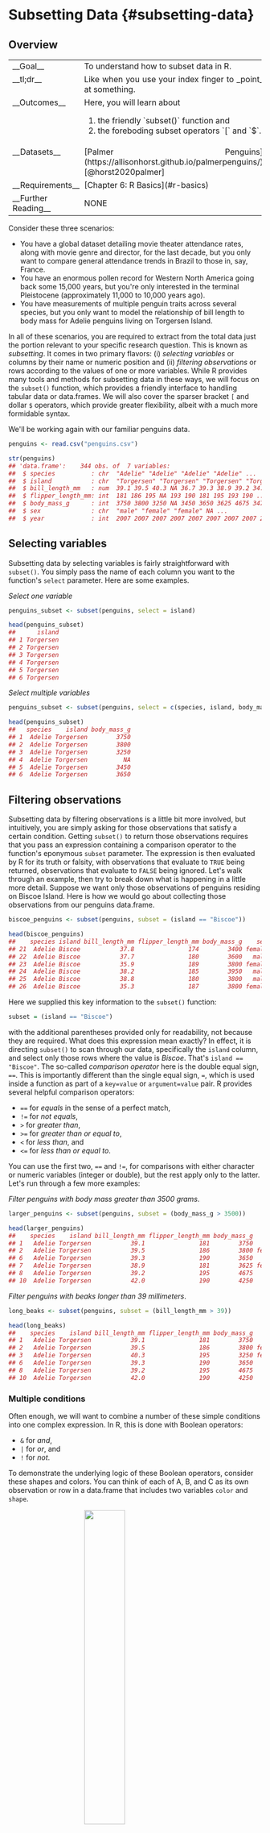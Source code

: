 # Subsetting Data {#subsetting-data}



<!-- include libraries -->



<!-- kableExtra bootstrap css 
https://haozhu233.github.io/kableExtra/bookdown/use-bootstrap-tables-in-gitbooks-epub.html
-->




<!-- knit_hook: collapse and strip white 
this is a Blake hack -->



<!-- knit_hook: collapse and print error red
super hacky, see here: https://stackoverflow.com/a/54985678/7705429
we'll need to be careful to not string four # together anywhere
--->

<script>
$(document).ready(function() {
  window.setTimeout(function() {
    $(".co:contains('####')").css("color", "red");
    var tmp = $(".co:contains('####')").text();
    $(".co:contains('####')").text(tmp.replace("####", "##"));
  }, 15);
});
</script>



<!-- chunk options -->





<!-- miscellaneous -->



<!-- 
make error messages closer to base R 
https://github.com/hadley/adv-r/blob/master/common.R
looks like it doesn't work because R no longer
let's users override s3 methods, so I changed the s3 to "simpleError"
-->









## Overview

<table class="table-intro table table-hover table-striped" style="margin-left: auto; margin-right: auto;">
<tbody>
  <tr>
   <td style="text-align:left;border: 0 solid transparent; padding-right: 0px; vertical-align: top;"> __Goal__ </td>
   <td style="text-align:left;border: 0 solid transparent; padding-left: 9px; text-align: justify; text-justify: inter-word;"> To understand how to subset data in R. </td>
  </tr>
  <tr>
   <td style="text-align:left;border: 0 solid transparent; padding-right: 0px; vertical-align: top;"> __tl;dr__ </td>
   <td style="text-align:left;border: 0 solid transparent; padding-left: 9px; text-align: justify; text-justify: inter-word;"> Like when you use your index finger to _point_ at something. </td>
  </tr>
  <tr>
   <td style="text-align:left;border: 0 solid transparent; padding-right: 0px; vertical-align: top;"> __Outcomes__ </td>
   <td style="text-align:left;border: 0 solid transparent; padding-left: 9px; text-align: justify; text-justify: inter-word;"> Here, you will learn about<br><ol>
<li>the friendly `subset()` function and</li>
<li>the foreboding subset operators `[` and `$`.</li>
</ol> </td>
  </tr>
  <tr>
   <td style="text-align:left;border: 0 solid transparent; padding-right: 0px; vertical-align: top;"> __Datasets__ </td>
   <td style="text-align:left;border: 0 solid transparent; padding-left: 9px; text-align: justify; text-justify: inter-word;"> [Palmer Penguins](https://allisonhorst.github.io/palmerpenguins/) [@horst2020palmer] </td>
  </tr>
  <tr>
   <td style="text-align:left;border: 0 solid transparent; padding-right: 0px; vertical-align: top;"> __Requirements__ </td>
   <td style="text-align:left;border: 0 solid transparent; padding-left: 9px; text-align: justify; text-justify: inter-word;"> [Chapter 6: R Basics](#r-basics) </td>
  </tr>
  <tr>
   <td style="text-align:left;border: 0 solid transparent; padding-right: 0px; vertical-align: top;"> __Further Reading__ </td>
   <td style="text-align:left;border: 0 solid transparent; padding-left: 9px; text-align: justify; text-justify: inter-word;"> NONE </td>
  </tr>
</tbody>
</table>

Consider these three scenarios: 

* You have a global dataset detailing movie theater attendance rates, along with movie genre and director, for the last decade, but you only want to compare general attendance trends in Brazil to those in, say, France.  
* You have an enormous pollen record for Western North America going back some 15,000 years, but you're only interested in the terminal Pleistocene (approximately 11,000 to 10,000 years ago).  
* You have measurements of multiple penguin traits across several species, but you only want to model the relationship of bill length to body mass for Adelie penguins living on Torgersen Island.

In all of these scenarios, you are required to extract from the total data just the portion relevant to your specific research question. This is known as _subsetting_. It comes in two primary flavors: (i) _selecting variables_ or columns by their name or numeric position and (ii) _filtering observations_ or rows according to the values of one or more variables. While R provides many tools and methods for subsetting data in these ways, we will focus on the `subset()` function, which provides a friendly interface to handling tabular data or data.frames. We will also cover the sparser bracket `[` and dollar `$` operators, which provide greater flexibility, albeit with a much more formidable syntax.

We'll be working again with our familiar penguins data.


```r
penguins <- read.csv("penguins.csv")

str(penguins)
## 'data.frame':	344 obs. of  7 variables:
##  $ species          : chr  "Adelie" "Adelie" "Adelie" "Adelie" ...
##  $ island           : chr  "Torgersen" "Torgersen" "Torgersen" "Torgersen" ...
##  $ bill_length_mm   : num  39.1 39.5 40.3 NA 36.7 39.3 38.9 39.2 34.1 42 ...
##  $ flipper_length_mm: int  181 186 195 NA 193 190 181 195 193 190 ...
##  $ body_mass_g      : int  3750 3800 3250 NA 3450 3650 3625 4675 3475 4250 ...
##  $ sex              : chr  "male" "female" "female" NA ...
##  $ year             : int  2007 2007 2007 2007 2007 2007 2007 2007 2007 2007 ...
```


## Selecting variables

Subsetting data by selecting variables is fairly straightforward with `subset()`. You simply pass the name of each column you want to the function's `select` parameter. Here are some examples.  

_Select one variable_  


```r
penguins_subset <- subset(penguins, select = island)

head(penguins_subset)
##      island
## 1 Torgersen
## 2 Torgersen
## 3 Torgersen
## 4 Torgersen
## 5 Torgersen
## 6 Torgersen
```

_Select multiple variables_  


```r
penguins_subset <- subset(penguins, select = c(species, island, body_mass_g))

head(penguins_subset)
##   species    island body_mass_g
## 1  Adelie Torgersen        3750
## 2  Adelie Torgersen        3800
## 3  Adelie Torgersen        3250
## 4  Adelie Torgersen          NA
## 5  Adelie Torgersen        3450
## 6  Adelie Torgersen        3650
```


## Filtering observations

Subsetting data by filtering observations is a little bit more involved, but intuitively, you are simply asking for those observations that satisfy a certain condition. Getting `subset()` to return those observations requires that you pass an expression containing a comparison operator to the function's eponymous `subset` parameter. The expression is then evaluated by R for its truth or falsity, with observations that evaluate to `TRUE` being returned, observations that evaluate to `FALSE` being ignored. Let's walk through an example, then try to break down what is happening in a little more detail. Suppose we want only those observations of penguins residing on Biscoe Island. Here is how we would go about collecting those observations from our penguins data.frame.


```r
biscoe_penguins <- subset(penguins, subset = (island == "Biscoe"))

head(biscoe_penguins)
##    species island bill_length_mm flipper_length_mm body_mass_g    sex year
## 21  Adelie Biscoe           37.8               174        3400 female 2007
## 22  Adelie Biscoe           37.7               180        3600   male 2007
## 23  Adelie Biscoe           35.9               189        3800 female 2007
## 24  Adelie Biscoe           38.2               185        3950   male 2007
## 25  Adelie Biscoe           38.8               180        3800   male 2007
## 26  Adelie Biscoe           35.3               187        3800 female 2007
```

Here we supplied this key information to the `subset()` function: 

```r
subset = (island == "Biscoe")
``` 

with the additional parentheses provided only for readability, not because they are required. What does this expression mean exactly? In effect, it is directing `subset()` to scan through our data, specifically the `island` column, and select only those rows where the value is _Biscoe_. That's `island == "Biscoe"`. The so-called _comparison operator_ here is the double equal sign, `==`. This is importantly different than the single equal sign, `=`, which is used inside a function as part of a `key=value` or `argument=value` pair. R provides several helpful comparison operators:  

* `==` for _equals_ in the sense of a perfect match,  
* `!=` for _not equals_,  
* `>` for _greater than_,  
* `>=` for _greater than or equal to_,  
* `<` for _less than_, and  
* `<=` for _less than or equal to_.  

You can use the first two, `==` and `!=`, for comparisons with either character or numeric variables (integer or double), but the rest apply only to the latter. Let's run through a few more examples:  

_Filter penguins with body mass greater than 3500 grams_.  


```r
larger_penguins <- subset(penguins, subset = (body_mass_g > 3500))

head(larger_penguins)
##    species    island bill_length_mm flipper_length_mm body_mass_g    sex year
## 1   Adelie Torgersen           39.1               181        3750   male 2007
## 2   Adelie Torgersen           39.5               186        3800 female 2007
## 6   Adelie Torgersen           39.3               190        3650   male 2007
## 7   Adelie Torgersen           38.9               181        3625 female 2007
## 8   Adelie Torgersen           39.2               195        4675   male 2007
## 10  Adelie Torgersen           42.0               190        4250   <NA> 2007
```

_Filter penguins with beaks longer than 39 millimeters_.


```r
long_beaks <- subset(penguins, subset = (bill_length_mm > 39))

head(long_beaks)
##    species    island bill_length_mm flipper_length_mm body_mass_g    sex year
## 1   Adelie Torgersen           39.1               181        3750   male 2007
## 2   Adelie Torgersen           39.5               186        3800 female 2007
## 3   Adelie Torgersen           40.3               195        3250 female 2007
## 6   Adelie Torgersen           39.3               190        3650   male 2007
## 8   Adelie Torgersen           39.2               195        4675   male 2007
## 10  Adelie Torgersen           42.0               190        4250   <NA> 2007
```

### Multiple conditions

Often enough, we will want to combine a number of these simple conditions into one complex expression. In R, this is done with Boolean operators:  

* `&` for _and_,  
*  `|` for _or_, and  
* `!` for _not_.  

To demonstrate the underlying logic of these Boolean operators, consider these shapes and colors. You can think of each of A, B, and C as its own observation or row in a data.frame that includes two variables `color` and `shape`.  

<img src="images/booleans_example.png" width="40%" style="display: block; margin: auto;" />

<table class="table" style="width: auto !important; margin-left: auto; margin-right: auto;">
 <thead>
  <tr>
   <th style="text-align:left;"> Boolean </th>
   <th style="text-align:left;"> Subset </th>
   <th style="text-align:left;"> Result </th>
  </tr>
 </thead>
<tbody>
  <tr>
   <td style="text-align:left;"> x </td>
   <td style="text-align:left;"> `color == "yellow"` </td>
   <td style="text-align:left;"> A, B </td>
  </tr>
  <tr>
   <td style="text-align:left;"> y </td>
   <td style="text-align:left;"> `shape == "circle"` </td>
   <td style="text-align:left;"> B, C </td>
  </tr>
  <tr>
   <td style="text-align:left;"> x & y </td>
   <td style="text-align:left;"> `color == "yellow" & shape == "circle"` </td>
   <td style="text-align:left;"> B </td>
  </tr>
  <tr>
   <td style="text-align:left;"> x | y </td>
   <td style="text-align:left;"> `color == "yellow" | shape == "circle"` </td>
   <td style="text-align:left;"> A, B, C </td>
  </tr>
  <tr>
   <td style="text-align:left;"> x & !y </td>
   <td style="text-align:left;"> `color == "yellow" & shape != "circle"` </td>
   <td style="text-align:left;"> A </td>
  </tr>
  <tr>
   <td style="text-align:left;"> !x & y </td>
   <td style="text-align:left;"> `color != "yellow" & shape == "circle"` </td>
   <td style="text-align:left;"> C </td>
  </tr>
  <tr>
   <td style="text-align:left;"> !(x & y) </td>
   <td style="text-align:left;"> `!(color == "yellow" & shape == "circle")` </td>
   <td style="text-align:left;"> A, C </td>
  </tr>
  <tr>
   <td style="text-align:left;"> !(x | y) </td>
   <td style="text-align:left;"> `!(color == "yellow" | shape == "circle")` </td>
   <td style="text-align:left;"> NULL </td>
  </tr>
</tbody>
</table>

<br>

And here is an example with our penguins data.frame, where we ask R to return those observations in which (a) penguins reside on Biscoe Island and (b) their bills are longer than 39 millimeters.  


```r
biscoe_long_beaks <- subset(penguins, 
                            subset = (island == "Biscoe" & bill_length_mm > 39))

head(biscoe_long_beaks)
##    species island bill_length_mm flipper_length_mm body_mass_g    sex year
## 27  Adelie Biscoe           40.6               183        3550   male 2007
## 28  Adelie Biscoe           40.5               187        3200 female 2007
## 30  Adelie Biscoe           40.5               180        3950   male 2007
## 51  Adelie Biscoe           39.6               186        3500 female 2008
## 52  Adelie Biscoe           40.1               188        4300   male 2008
## 54  Adelie Biscoe           42.0               200        4050   male 2008
```


## Filtering and selecting

`subset()` also allows you to filter observations and select rows at the same time.


```r
biscoe_long_beaks <- subset(penguins, 
                            subset = (island == "Biscoe" & bill_length_mm > 39),
                            select = c(species, island, bill_length_mm))

head(biscoe_long_beaks)
##    species island bill_length_mm
## 27  Adelie Biscoe           40.6
## 28  Adelie Biscoe           40.5
## 30  Adelie Biscoe           40.5
## 51  Adelie Biscoe           39.6
## 52  Adelie Biscoe           40.1
## 54  Adelie Biscoe           42.0
```

In this example, we filter observations to include only penguins that (a) reside on Biscoe Island and (b) have a bill length longer than 39 millimeters. We also select only the `species`, `island`, and `bill_length_mm` variables.  


## Formiddable subsetting

Selecting variables and filtering rows can also be done with the bracket `[` operator. This is a less friendly tool in many ways, but it is more flexible, meaning you can subset a data.frame in more ways than you can with the `subset()` function. What is more, understanding it, and especially the concept of an index vector, should help us better understand the use of `subset()` too. So, let's first walk through an example of how to subset a data.frame. Then we'll break down what we're doing in more detail.  

The basic syntax is this:  

```r
dataframe[row, column]
```

where `dataframe` is the name of your dataframe, `row` is an index vector of the filtered observations, and `column` is an index vector of the selected variables. As you see, the closed `[` operator flanks the row and column indexes, which are separated by a comma.  

Here is an actual example with penguins:


```r
# i for index
row_i <- 1:5
col_i <- 1:3

penguins[row_i, col_i]
##   species    island bill_length_mm
## 1  Adelie Torgersen           39.1
## 2  Adelie Torgersen           39.5
## 3  Adelie Torgersen           40.3
## 4  Adelie Torgersen             NA
## 5  Adelie Torgersen           36.7
```

This code filters the first five observations in the penguins data and selects the first three variables. The key to understanding this is to understand the concept of an index vector.


## Index vectors

You should already be familiar with index vectors. That is actually what we were constructing when, for example, we supplied `subset = (bill_length_mm > 39)` to `subset()`. These are known specifically as _logical_ index vectors, for they include `TRUE` and `FALSE` values. The greater _flexibility_ of `[` comes from the fact that you can supply it an index vector defined by any data type, not just logical vectors as `subset()` requires. That said, the three that are most useful (and the three that you will use most often) are:  

- __Integer__, which indexes by _position_,      
- __Character__, which indexes by _name_, and  
- __Logical__, which indexes by _condition_, as you learned above.

Let's walk through some examples of each.


### Integer index

With integer indexing, you select variables and filter rows by their literal numeric position. This is actually what we used in our example just above. The basic idea is to supply the `[` operator with a vector of integers for rows or observations and a vector of integers for columns or variables.  


```r
row_i <- c(2, 4, 6, 8, 10)
col_i <- c(1, 3, 5)

penguins[row_i, col_i]
##    species bill_length_mm body_mass_g
## 2   Adelie           39.5        3800
## 4   Adelie             NA          NA
## 6   Adelie           39.3        3650
## 8   Adelie           39.2        4675
## 10  Adelie           42.0        4250
```

For brevity, we can supply the indexing vectors directly.


```r
penguins[c(2, 4, 6, 8, 10), c(1, 3, 5)]
##    species bill_length_mm body_mass_g
## 2   Adelie           39.5        3800
## 4   Adelie             NA          NA
## 6   Adelie           39.3        3650
## 8   Adelie           39.2        4675
## 10  Adelie           42.0        4250
```

And, this is usually fine if the subsetting you are doing is quite simple. For more complex cases, you should stick to creating the indexing vectors first.  

Because these are numbers, R allows us to perform arithmetic operations on them (like addition and subtraction) to produce new vectors. (Note that the parentheses are not necessary and are only added to increase readability.)


```r
(row_i <- (row_i - 1))
## [1] 1 3 5 7 9
(col_i <- (col_i + 1))
## [1] 2 4 6
penguins[row_i, col_i]
##      island flipper_length_mm    sex
## 1 Torgersen               181   male
## 3 Torgersen               195 female
## 5 Torgersen               193 female
## 7 Torgersen               181 female
## 9 Torgersen               193   <NA>
```

Finally, if we want _everything but_ some value or values, we simply negate the vectors with the dash, `-`.


```r
# remove these specific columns
penguins[row_i, -col_i]
##   species bill_length_mm body_mass_g year
## 1  Adelie           39.1        3750 2007
## 3  Adelie           40.3        3250 2007
## 5  Adelie           36.7        3450 2007
## 7  Adelie           38.9        3625 2007
## 9  Adelie           34.1        3475 2007
```


### Character index

With character indexing, you reference objects by their given name. With data.frames, this is most useful for selecting variables. 


```r
row_i <- 1:5
col_i <- c("species", "island", "body_mass_g")

penguins[row_i, col_i]
##   species    island body_mass_g
## 1  Adelie Torgersen        3750
## 2  Adelie Torgersen        3800
## 3  Adelie Torgersen        3250
## 4  Adelie Torgersen          NA
## 5  Adelie Torgersen        3450
```

If we want to extract a single variable as a vector from a data.frame, we can also use the `$` operator, which does not require you to quote the variable name. Because the `$` operator returns a single vector, we can also do simple indexing on it too.


```r
body_mass_g <- penguins$body_mass_g

body_mass_g[1:5]
## [1] 3750 3800 3250   NA 3450
```


### Logical index

To illustrate what our logical index vectors are doing in `subset()` and `[`, let's look at the first five values of `body_mass_g` from the penguins data and suppose, perhaps, that we want to return only those penguins having a body mass greater than 3500 grams.  


```r
body_mass_g <- c(3750, 3800, 3250, NA, 3450, 3650)

body_mass_g > 3500
## [1]  TRUE  TRUE FALSE    NA FALSE  TRUE
```

As you see, R compares every value in `body_mass_g` to 3500. If the value is greater than 3500, it returns `TRUE`. If it is less than 3500, it returns `FALSE`. And `NA` returns `NA`. In `subset()`, these logical values are then used to decide which observations to filter. As mentioned above, observations or rows in which the comparison evaluates to `TRUE` are returned, those that evaluate to `FALSE` or `NA` are ignored.  

Combining this idea with the use of the `$` operator, we can subset using `[` in this way:


```r
# extract body mass variable as vector
body_mass_g <- penguins$body_mass_g

# construct logical index vector with it
row_i <- (body_mass_g > 3500)

# select variables
col_i <- c("species", "island", "body_mass_g")

# subset penguins
penguins_subset <- penguins[row_i, col_i]

head(penguins_subset)
##    species    island body_mass_g
## 1   Adelie Torgersen        3750
## 2   Adelie Torgersen        3800
## NA    <NA>      <NA>          NA
## 6   Adelie Torgersen        3650
## 7   Adelie Torgersen        3625
## 8   Adelie Torgersen        4675
```

Here, we subset the penguins data by penguins having a body mass greater than 3500 grams and select the variables `species`, `island`, and `body_mass_g`. 

You can also use these in `subset()`. This is especially useful when your filter expression includes a very complex comparison.


```r
# multiple conditions
ind_1 <- (penguins$body_mass_g > 3500)
ind_2 <- (penguins$island == "Biscoe")
ind_3 <- (penguins$bill_length_mm > 50)

# combined with Booleans into one row index
row_i <- (ind_1 & ind_2) | ind_3

# select variables
col_i <- c("species", "island", "body_mass_g")

penguins_subset <- subset(penguins,
                          subset = row_i,
                          filter = col_i)

head(penguins_subset)
##    species island bill_length_mm flipper_length_mm body_mass_g    sex year
## 22  Adelie Biscoe           37.7               180        3600   male 2007
## 23  Adelie Biscoe           35.9               189        3800 female 2007
## 24  Adelie Biscoe           38.2               185        3950   male 2007
## 25  Adelie Biscoe           38.8               180        3800   male 2007
## 26  Adelie Biscoe           35.3               187        3800 female 2007
## 27  Adelie Biscoe           40.6               183        3550   male 2007
```


### Empty index

For completeness, we should also mention that an empty vector will simply return unchanged whatever you are subsetting with it. This is not particularly useful when applied to simple atomic vectors, but it does save some typing when applied to data.frames and other vector types with dimensions. It saves typing by allowing you to leave unspecified the row index to return all rows and column index to return all columns.


```r
col_i <- c("species", "island", "body_mass_g")

# empty space or empty vector for rows
penguins_subset <- penguins[ , col_i]

# does it return all rows?
nrow(penguins_subset) == nrow(penguins)
## [1] TRUE
```


```r
row_i <- 1:10

# empty space or empty vector for columns
penguins_subset <- penguins[row_i, ]

# does it return all columns?
ncol(penguins_subset) == ncol(penguins)
## [1] TRUE
```


## Subset output

While `subset()` always returns a data.frame, filtering rows and subsetting variables with `[` will return a different vector type depending on whether you are subsetting it with one or more columns. We can represent these outcomes as a 2x2 contingency matrix, with the value in each cell indicating the resulting vector If you select one variable, `[` will return a vector, and if you select multiple variables, it will return a data.frame.

If you recall that an atomic vector can have only one value, these rules should make sense to you. A column just is a vector with a single set of values, so indexing a single column should return a vector. However, a row cuts across vectors, potentially including multiple data types, so R has a choice to either coerce them all to the same data type and return a vector or keep the data types different and return a smaller data.frame. The latter is the safer alternative, so it makes sense. Same goes for specifying multiple rows and columns. You are, in effect, asking for a smaller data.frame contained within a larger one.   

_Single column &#8594; vector_  


```r
row_i <- 1:5
col_i <- 3

penguins[row_i, col_i]
## [1] 39.1 39.5 40.3   NA 36.7
```

_Multiple columns &#8594; data.frame_  


```r
row_i <- 1:5
col_i <- 3:5

penguins[row_i, col_i]
##   bill_length_mm flipper_length_mm body_mass_g
## 1           39.1               181        3750
## 2           39.5               186        3800
## 3           40.3               195        3250
## 4             NA                NA          NA
## 5           36.7               193        3450
```


